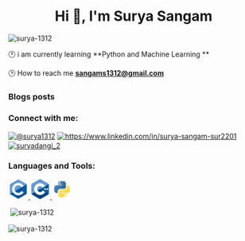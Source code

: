 <h1 align="center">Hi 👋, I'm Surya Sangam</h1>
<p align="left"> <img src="https://komarev.com/ghpvc/?username=surya-1312&label=Profile%20views&color=0e75b6&style=flat" alt="surya-1312" /> </p>

 :clock1: i am currently learning **Python and Machine Learning **
 
 :clock2: How to reach me **sangams1312@gmail.com**

### Blogs posts
<!-- BLOG-POST-LIST:START -->
<!-- BLOG-POST-LIST:END -->

<h3 align="left">Connect with me:</h3>
<p align="left">
<a href="https://dev.to/@surya1312" target="blank"><img align="center" src="https://raw.githubusercontent.com/rahuldkjain/github-profile-readme-generator/master/src/images/icons/Social/devto.svg" alt="@surya1312" height="30" width="40" /></a>
<a href="https://linkedin.com/in/surya-sangam-sur2201" target="blank"><img align="center" src="https://raw.githubusercontent.com/rahuldkjain/github-profile-readme-generator/master/src/images/icons/Social/linked-in-alt.svg" alt="https://www.linkedin.com/in/surya-sangam-sur2201" height="30" width="40" /></a>
<a href="https://instagram.com/suryadangi_2" target="blank"><img align="center" src="https://raw.githubusercontent.com/rahuldkjain/github-profile-readme-generator/master/src/images/icons/Social/instagram.svg" alt="suryadangi_2" height="30" width="40" /></a>
</p>

<h3 align="left">Languages and Tools:</h3>
<p align="left"> <a href="https://www.cprogramming.com/" target="_blank" rel="noreferrer"> <img src="https://raw.githubusercontent.com/devicons/devicon/master/icons/c/c-original.svg" alt="c" width="40" height="40"/> </a> <a href="https://www.w3schools.com/cpp/" target="_blank" rel="noreferrer"> <img src="https://raw.githubusercontent.com/devicons/devicon/master/icons/cplusplus/cplusplus-original.svg" alt="cplusplus" width="40" height="40"/> </a> <a href="https://www.python.org" target="_blank" rel="noreferrer"> <img src="https://raw.githubusercontent.com/devicons/devicon/master/icons/python/python-original.svg" alt="python" width="40" height="40"/> </a> </p>

<p>&nbsp;<img align="center" src="https://github-readme-stats.vercel.app/api?username=surya-1312&show_icons=true&locale=en" alt="surya-1312" /></p>

<p><img align="center" src="https://github-readme-streak-stats.herokuapp.com/?user=surya-1312&" alt="surya-1312" /></p>
